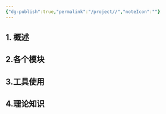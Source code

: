 ```yaml
---
{"dg-publish":true,"permalink":"/project//","noteIcon":""}
---
```


## 1. 概述

## 2.各个模块


## 3.工具使用

## 4.理论知识
